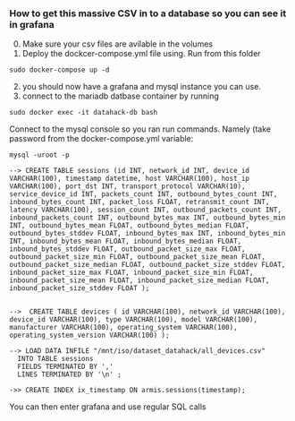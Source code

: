 ### How to get this massive CSV in to a database so you can see it in grafana

0. Make sure your csv files are avilable in the volumes
1. Deploy the dockcer-compose.yml file using. Run from this folder
```
sudo docker-compose up -d
```

2. you should now have a grafana and mysql instance you can use.
3. connect to the mariadb datbase container by running
```
sudo docker exec -it datahack-db bash
```
Connect to the mysql console so you ran run commands. Namely (take password from the docker-compose.yml variable:

```
mysql -uroot -p

```
```
--> CREATE TABLE sessions (id INT, network_id INT, device_id VARCHAR(100), timestamp datetime, host VARCHAR(100), host_ip VARCHAR(100), port_dst INT, transport_protocol VARCHAR(10), service_device_id INT, packets_count INT, outbound_bytes_count INT, inbound_bytes_count INT, packet_loss FLOAT, retransmit_count INT, latency VARCHAR(100), session_count INT, outbound_packets_count INT, inbound_packets_count INT, outbound_bytes_max INT, outbound_bytes_min INT, outbound_bytes_mean FLOAT, outbound_bytes_median FLOAT, outbound_bytes_stddev FLOAT, inbound_bytes_max INT, inbound_bytes_min INT, inbound_bytes_mean FLOAT, inbound_bytes_median FLOAT, inbound_bytes_stddev FLOAT, outbound_packet_size_max FLOAT, outbound_packet_size_min FLOAT, outbound_packet_size_mean FLOAT, outbound_packet_size_median FLOAT, outbound_packet_size_stddev FLOAT, inbound_packet_size_max FLOAT, inbound_packet_size_min FLOAT, inbound_packet_size_mean FLOAT, inbound_packet_size_median FLOAT, inbound_packet_size_stddev FLOAT );


-->  CREATE TABLE devices ( id VARCHAR(100), network_id VARCHAR(100), device_id VARCHAR(100), type VARCHAR(100), model VARCHAR(100), manufacturer VARCHAR(100), operating_system VARCHAR(100), operating_system_version VARCHAR(100) );
  
--> LOAD DATA INFILE "/mnt/iso/dataset_datahack/all_devices.csv"
  INTO TABLE sessions
  FIELDS TERMINATED BY ','
  LINES TERMINATED BY '\n' ;
  
->> CREATE INDEX ix_timestamp ON armis.sessions(timestamp);
```

You can then enter grafana and use regular SQL calls

